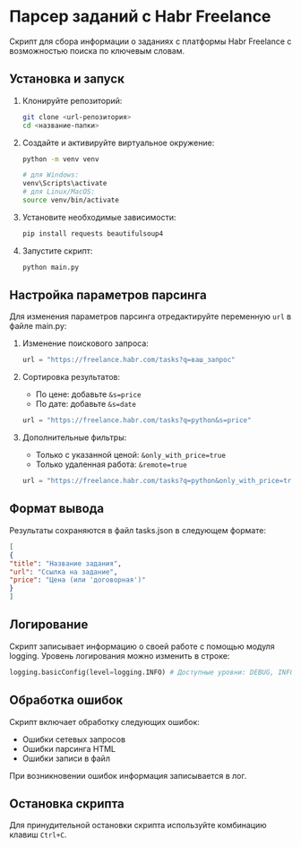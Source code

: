 # Парсер заданий с Habr Freelance

Скрипт для сбора информации о заданиях с платформы Habr Freelance с возможностью поиска по ключевым словам.

## Установка и запуск

1. Клонируйте репозиторий:
   ```bash
   git clone <url-репозитория>
   cd <название-папки>
   ```

2. Создайте и активируйте виртуальное окружение:
   ```bash
   python -m venv venv
   
   # для Windows:
   venv\Scripts\activate
   # для Linux/MacOS:
   source venv/bin/activate
   ```

3. Установите необходимые зависимости:
   ```bash
   pip install requests beautifulsoup4
   ```

4. Запустите скрипт:
   ```bash
   python main.py
   ```

## Настройка параметров парсинга

Для изменения параметров парсинга отредактируйте переменную `url` в файле main.py:

1. Изменение поискового запроса:
   ```python
   url = "https://freelance.habr.com/tasks?q=ваш_запрос"
   ```

2. Сортировка результатов:
   - По цене: добавьте `&s=price`
   - По дате: добавьте `&s=date`
   ```python
   url = "https://freelance.habr.com/tasks?q=python&s=price"
   ```

3. Дополнительные фильтры:
   - Только с указанной ценой: `&only_with_price=true`
   - Только удаленная работа: `&remote=true`
   ```python
   url = "https://freelance.habr.com/tasks?q=python&only_with_price=true&remote=true"
   ```

## Формат вывода

Результаты сохраняются в файл tasks.json в следующем формате:

```json
[
{
"title": "Название задания",
"url": "Ссылка на задание",
"price": "Цена (или 'договорная')"
}
]
```


## Логирование

Скрипт записывает информацию о своей работе с помощью модуля logging. Уровень логирования можно изменить в строке:

```python
logging.basicConfig(level=logging.INFO) # Доступные уровни: DEBUG, INFO, WARNING, ERROR, CRITICAL
```


## Обработка ошибок

Скрипт включает обработку следующих ошибок:
- Ошибки сетевых запросов
- Ошибки парсинга HTML
- Ошибки записи в файл

При возникновении ошибок информация записывается в лог.

## Остановка скрипта

Для принудительной остановки скрипта используйте комбинацию клавиш `Ctrl+C`.
